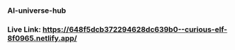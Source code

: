 ### AI-universe-hub

### Live Link: https://648f5dcb372294628dc639b0--curious-elf-8f0965.netlify.app/


